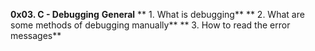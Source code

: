 **0x03. C - Debugging**
**General**
** 1. What is debugging**
** 2. What are some methods of debugging manually**
** 3. How to read the error messages**
